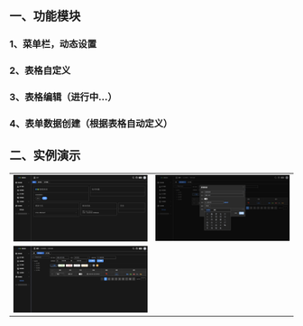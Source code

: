 ## 一、功能模块

### 1、菜单栏，动态设置

### 2、表格自定义

### 3、表格编辑（进行中...）

### 4、表单数据创建（根据表格自动定义）

## 二、实例演示

<table>
    <tr>
        <td><img src="https://raw.githubusercontent.com/muerp/erp/main/document/home.png"/></td>
        <td><img src="https://raw.githubusercontent.com/muerp/erp/main/document/create.png"/></td>
    </tr>
    <tr>
        <td><img src="https://raw.githubusercontent.com/muerp/erp/main/document/table.png"/></td>
    </tr>
</table>